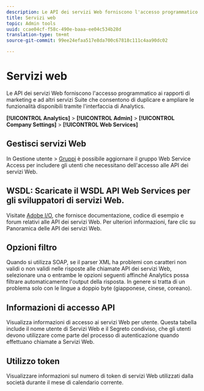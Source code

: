 ```yaml
---
description: Le API dei servizi Web forniscono l'accesso programmatico ai rapporti di marketing e ad altri servizi Suite che consentono di duplicare e ampliare le funzionalità disponibili tramite l'interfaccia di Analytics.
title: Servizi web
topic: Admin tools
uuid: ccae04cf-f58c-490e-baaa-ee04c534b28d
translation-type: tm+mt
source-git-commit: 99ee24efaa517e8da700c67818c111c4aa90dc02

---
```



# Servizi web

Le API dei servizi Web forniscono l'accesso programmatico ai rapporti di marketing e ad altri servizi Suite che consentono di duplicare e ampliare le funzionalità disponibili tramite l'interfaccia di Analytics.

**[!UICONTROL Analytics]** &gt; **[!UICONTROL Admin]** &gt; **[!UICONTROL Company Settings]** &gt; **[!UICONTROL Web Services]**

## Gestisci servizi Web

In Gestione utente &gt; [Gruppi](/help/admin/user-management2/c-user-groups/groups.md) è possibile aggiornare il gruppo Web Service Access per includere gli utenti che necessitano dell'accesso alle API dei servizi Web.

## WSDL: Scaricate il WSDL API Web Services per gli sviluppatori di servizi Web.

Visitate [Adobe I/O](https://www.adobe.io/apis/experiencecloud/analytics.html), che fornisce documentazione, codice di esempio e forum relativi alle API dei servizi Web. Per ulteriori informazioni, fare clic su Panoramica delle API dei servizi Web.

## Opzioni filtro

Quando si utilizza SOAP, se il parser XML ha problemi con caratteri non validi o non validi nelle risposte alle chiamate API dei servizi Web, selezionare una o entrambe le opzioni seguenti affinché Analytics possa filtrare automaticamente l'output della risposta. In genere si tratta di un problema solo con le lingue a doppio byte (giapponese, cinese, coreano).

## Informazioni di accesso API

Visualizza informazioni di accesso ai servizi Web per utente. Questa tabella include il nome utente di Servizi Web e il Segreto condiviso, che gli utenti devono utilizzare come parte del processo di autenticazione quando effettuano chiamate a Servizi Web.

## Utilizzo token

Visualizzare informazioni sul numero di token di servizi Web utilizzati dalla società durante il mese di calendario corrente.

